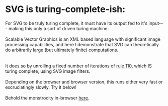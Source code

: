 # SVG is turing-complete-ish: 
For SVG to be truly turing complete, it must have its output fed to it's input--- making this only a sort of driven turing machine.\
\
Scalable Vector Graphics is an XML based language with significant image processing capabilities, and here I demonstrate that SVG can theoretically do arbitrarily large (but ultimately finite) computations.\
\
\
It does so by unrolling a fixed number of iterations of [rule 110](http://mathworld.wolfram.com/Rule110.html), which IS turing complete, using SVG image filters.\
\
Depending on the browser and browser version, this runs either very fast or excruciatingly slowly. Try it below!\
\
Behold the monstrocity in-browser [here](https://tom-p-reichel.github.io/svg-is-turing-complete/110.html).
